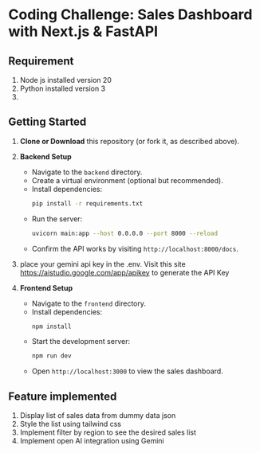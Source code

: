 # Coding Challenge: Sales Dashboard with Next.js & FastAPI

## Requirement

1. Node js installed version 20
2. Python installed version 3
3. 
## Getting Started

1. **Clone or Download** this repository (or fork it, as described above).
2. **Backend Setup**
   - Navigate to the `backend` directory.
   - Create a virtual environment (optional but recommended).
   - Install dependencies:
     ```bash
     pip install -r requirements.txt
     ```  
   - Run the server:
     ```bash
     uvicorn main:app --host 0.0.0.0 --port 8000 --reload
     ```  
   - Confirm the API works by visiting `http://localhost:8000/docs`.

3. place your gemini api key in the .env. Visit this site https://aistudio.google.com/app/apikey to generate the API Key
4. **Frontend Setup**
   - Navigate to the `frontend` directory.
   - Install dependencies:
     ```bash
     npm install
     ```  
   - Start the development server:
     ```bash
     npm run dev
     ```  
   - Open `http://localhost:3000` to view the sales dashboard.

## Feature implemented

1. Display list of sales data from dummy data json
2. Style the list using tailwind css
3. Implement filter by region to see the desired sales list
4. Implement open AI integration using Gemini

